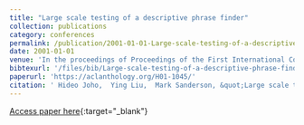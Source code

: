 ```yaml
---
title: "Large scale testing of a descriptive phrase finder"
collection: publications
category: conferences
permalink: /publication/2001-01-01-Large-scale-testing-of-a-descriptive-phrase-finder
date: 2001-01-01
venue: 'In the proceedings of Proceedings of the First International Conference on Human Language Technology Research, HLT 2001, San Diego, California, USA, March 18-21, 2001'
bibtexurl: '/files/bib/Large-scale-testing-of-a-descriptive-phrase-finder.bib'
paperurl: 'https://aclanthology.org/H01-1045/'
citation: ' Hideo Joho,  Ying Liu,  Mark Sanderson, &quot;Large scale testing of a descriptive phrase finder.&quot; In the proceedings of Proceedings of the First International Conference on Human Language Technology Research, HLT 2001, San Diego, California, USA, March 18-21, 2001, 2001.'
---
```

[Access paper here](https://aclanthology.org/H01-1045/){:target="_blank"}
